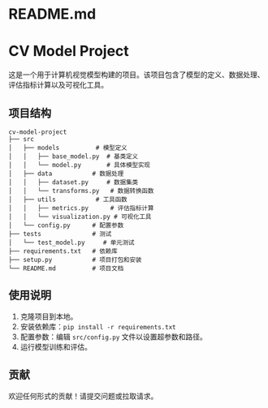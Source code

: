 # README.md

# CV Model Project

这是一个用于计算机视觉模型构建的项目。该项目包含了模型的定义、数据处理、评估指标计算以及可视化工具。

## 项目结构

```
cv-model-project
├── src
│   ├── models          # 模型定义
│   │   ├── base_model.py  # 基类定义
│   │   └── model.py       # 具体模型实现
│   ├── data           # 数据处理
│   │   ├── dataset.py     # 数据集类
│   │   └── transforms.py   # 数据转换函数
│   ├── utils           # 工具函数
│   │   ├── metrics.py      # 评估指标计算
│   │   └── visualization.py # 可视化工具
│   └── config.py      # 配置参数
├── tests              # 测试
│   └── test_model.py     # 单元测试
├── requirements.txt   # 依赖库
├── setup.py           # 项目打包和安装
└── README.md          # 项目文档
```

## 使用说明

1. 克隆项目到本地。
2. 安装依赖库：`pip install -r requirements.txt`
3. 配置参数：编辑 `src/config.py` 文件以设置超参数和路径。
4. 运行模型训练和评估。

## 贡献

欢迎任何形式的贡献！请提交问题或拉取请求。